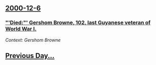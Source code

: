 ## [2000-12-6](/news/2000/12/6/index.md)

### ["'Died:"' Gershom Browne, 102, last Guyanese veteran of World War I.](/news/2000/12/6/died-gershom-browne-102-last-guyanese-veteran-of-world-war-i.md)
_Context: Gershom Browne_

## [Previous Day...](/news/2000/12/5/index.md)


